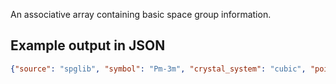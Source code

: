 An associative array containing basic space group information.

## Example output in JSON

```json
{"source": "spglib", "symbol": "Pm-3m", "crystal_system": "cubic", "point_group": "m-3m", "hall": "-P 4 2 3", "number": 221}
```